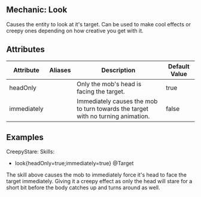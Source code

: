 Mechanic: Look
--------------

Causes the entity to look at it's target. Can be used to make cool
effects or creepy ones depending on how creative you get with it.

Attributes
----------

| Attribute   | Aliases | Description| Default Value |
|-------------|---------|----------------------------------------------------------------------------------|---------------|
| headOnly| | Only the mob's head is facing the target.   | true  |
| immediately | | Immediately causes the mob to turn towards the target with no turning animation. | false |

Examples
--------

CreepyStare:
  Skills:
  - look{headOnly=true;immediately=true} @Target

The skill above causes the mob to immediately force it's head to face
the target immediately. Giving it a creepy effect as only the head will
stare for a short bit before the body catches up and turns around as
well.
